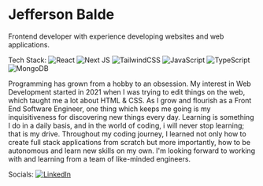 #   Jefferson Balde

Frontend developer with experience developing websites and web applications.

Tech Stack:
![React](https://img.shields.io/badge/react-%2320232a.svg?style=flat-square&logo=react&logoColor=%2361DAFB) ![Next JS](https://img.shields.io/badge/Next-black?style=flat-square&logo=next.js&logoColor=white) ![TailwindCSS](https://img.shields.io/badge/tailwindcss-%2338B2AC.svg?style=flat-square&logo=tailwind-css&logoColor=white) ![JavaScript](https://img.shields.io/badge/javascript-%23323330.svg?style=flat-square&logo=javascript&logoColor=%23F7DF1E) ![TypeScript](https://img.shields.io/badge/typescript-%23007ACC.svg?style=flat-square&logo=typescript&logoColor=white) ![MongoDB](https://img.shields.io/badge/MongoDB-%234ea94b.svg?style=flat-square&logo=mongodb&logoColor=white)

Programming has grown from a hobby to an obsession. My interest in Web Development started in 2021 when I was trying to edit things on the web, which taught me a lot about HTML & CSS. As I grow and flourish as a Front End Software Engineer, one thing which keeps me going is my inquisitiveness for discovering new things every day. Learning is something I do in a daily basis, and in the world of coding, i will never stop learning; that is my drive. Throughout my coding journey, I learned not only how to create full stack applications from scratch but more importantly, how to be autonomous and learn new skills on my own. I'm looking forward to working with and learning from a team of like-minded engineers.

Socials: [![LinkedIn](https://img.shields.io/badge/LinkedIn-%230077B5.svg?logo=linkedin&logoColor=white)](https://linkedin.com/in/jeffersonbalde) 
